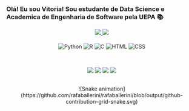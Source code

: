 ### Olá! Eu sou Vitoria! Sou estudante de Data Science e Academica de Engenharia de Software pela UEPA 📚  
  
<div align="center">
  <a href="https://github.com/vitoriasrsantos">
  <img height="180em" src="https://github-readme-stats.vercel.app/api?username=vitoriasrsantos&show_icons=true&theme=gotham&include_all_commits=true&count_private=true"/>
  <img height="180em" src="https://github-readme-stats.vercel.app/api/top-langs/?username=vitoriasrsantos&layout=compact&langs_count=7&theme=gotham"/>
  </a>
</div>
  
  
  
<div align="center" style="display: inline_block"><br>
   <img align="center" alt="Python" height="50" width="50" src="https://img.shields.io/badge/Python-3776AB?style=for-the-badge&logo=python&logoColor=white">
  <img align="center" alt="R" height="50" width="50" src="https://img.shields.io/badge/R-276DC3?style=for-the-badge&logo=r&logoColor=white">
  <img align="center" alt="C" height="50" width="50" src="https://img.shields.io/badge/C-00599C?style=for-the-badge&logo=c&logoColor=white">
  <img align="center" alt="HTML" height="50" width="50" src="https://img.shields.io/badge/HTML5-E34F26?style=for-the-badge&logo=html5&logoColor=white">
  <img align="center" alt="CSS" height="50" width="50" src="https://img.shields.io/badge/CSS3-1572B6?style=for-the-badge&logo=css3&logoColor=white">                  
</div>
  
  ##
 
<div align="center"> <br>
  <a href = "mailto:vitoria141002@gmail.com"><img src="https://img.shields.io/badge/Gmail-D14836?style=for-the-badge&logo=gmail&logoColor=white" target="_blank"></a>
  <a href="https://www.linkedin.com/in/vitoria-s-r-santos/" target="_blank"><img src="https://img.shields.io/badge/-LinkedIn-%230077B5?style=for-the-badge&logo=linkedin&logoColor=white" target="_blank"></a> 
  <a href="https://wa.me/5594981280827?text=Ol%C3%A1%2C+Vitoria%21" target="_blank"><img src="https://img.shields.io/badge/WhatsApp-25D366?style=for-the-badge&logo=whatsapp&logoColor=white" target="_blank"></a>
  <a href="https://www.instagram.com/vitorias.r.santos/" target="_blank"><img src="https://img.shields.io/badge/-Instagram-%23E4405F?style=for-the-badge&logo=instagram&logoColor=white" target="_blank"></a>
 </div>
  
 ##
 <div align="center">
  ![Snake animation](https://github.com/rafaballerini/rafaballerini/blob/output/github-contribution-grid-snake.svg)
</div>
  

  
  


<!--
**VITORIASRSANTOS/vitoriasrsantos** is a ✨ _special_ ✨ repository because its `README.md` (this file) appears on your GitHub profile.

Here are some ideas to get you started:

- 🔭 I’m currently working on ...
- 🌱 I’m currently learning ...
- 👯 I’m looking to collaborate on ...
- 🤔 I’m looking for help with ...
- 💬 Ask me about ...
- 📫 How to reach me: ...
- 😄 Pronouns: ...
- ⚡ Fun fact: ...
-->
